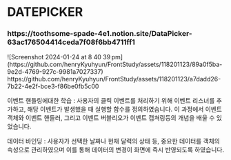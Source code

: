 
<h1>DATEPICKER</h1>

<h3>
  https://toothsome-spade-4e1.notion.site/DataPicker-63ac176504414ceda7f08f6bb4711ff1
</h3>

<div>
![Screenshot 2024-01-24 at 8 40 39 pm](https://github.com/henryKyuhyun/FrontStudy/assets/118201123/89a0f5ba-9e2d-4769-927c-9981a7027337)
</div>

<div>
https://github.com/henryKyuhyun/FrontStudy/assets/118201123/a7dadd26-7b22-4e2f-bce3-f86be0fb5c00
</div>

<p>
  이벤트 핸들링에대한 학습 : 사용자의 클릭 이벤트를 처리하기 위해 이벤트 리스너를 추가하고, 해당 이벤트가 발생했을 때 실행할 함수를 정의하였습니다.
  이 과정에서 이벤트 객체와 이벤트 핸들러, 그리고 이벤트 버블리오가 이벤트 캡쳐링등의 개념을 배울 수 있었습니다.
</p>
<p>
  데이터 바인딩 : 사용자가 선택한 날짜나 현재 달력의 상태 등, 중요한 데이터를 객체의 속성으로 관리하였으며 이를 통해 데이터의 변경이 화면에 즉시 반영되도록 하였습니다.
</p>

